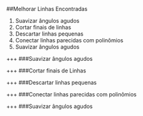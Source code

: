 ##Melhorar Linhas Encontradas
1. Suavizar ângulos agudos
2. Cortar finais de linhas
3. Descartar linhas pequenas
4. Conectar linhas parecidas com polinômios
5. Suavizar ângulos agudos

+++
###Suavizar ângulos agudos

+++
###Cortar finais de Linhas

+++
###Descartar linhas pequenas

+++
###Conectar linhas parecidas com polinômios

+++
###Suavizar ângulos agudos
